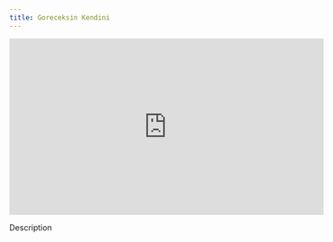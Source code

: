 ```yaml
---
title: Goreceksin Kendini
---
```


<iframe width="560" height="315" src="https://www.youtube.com/embed/AxN6MmQpV5I" title="YouTube video player" frameborder="0" allow="accelerometer; autoplay; clipboard-write; encrypted-media; gyroscope; picture-in-picture" allowfullscreen></iframe>

Description
